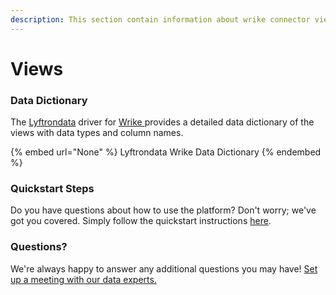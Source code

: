 ```yaml
---
description: This section contain information about wrike connector views information
---
```


# Views

### Data Dictionary

The [Lyftrondata](https://www.lyftrondata.com/) driver for [Wrike](https://www.lyftrondata.com/integration/business-analytics/wrike//)[ ](https://www.lyftrondata.com/integration/wrike/)provides a detailed data dictionary of the views with data types and column names.

{% embed url="None" %}
Lyftrondata Wrike Data Dictionary
{% endembed %}

### Quickstart Steps

Do you have questions about how to use the platform? Don't worry; we've got you covered. Simply follow the quickstart instructions [here](../README.md).

### Questions? <a href="#questions" id="questions"></a>

We're always happy to answer any additional questions you may have! [Set up a meeting with our data experts.](https://www.lyftrondata.com/book-a-meeting/)


